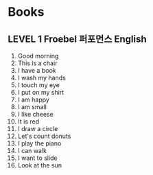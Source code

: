 # Books
## LEVEL 1 Froebel 퍼포먼스 English
1. Good morning
2. This is a chair
3. I have a book
4. I wash my hands
5. I touch my eye
6. I put on my shirt
7. I am happy
8. I am small
9. I like cheese
10. It is red
11. I draw a circle
12. Let's count donuts
13. I play the piano
14. I can walk
15. I want to slide
16. Look at the sun
